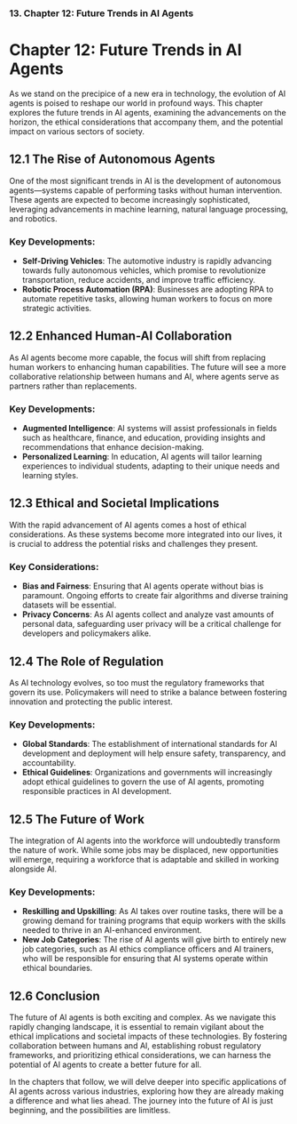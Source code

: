 ### 13. **Chapter 12: Future Trends in AI Agents**

# Chapter 12: Future Trends in AI Agents

As we stand on the precipice of a new era in technology, the evolution of AI agents is poised to reshape our world in profound ways. This chapter explores the future trends in AI agents, examining the advancements on the horizon, the ethical considerations that accompany them, and the potential impact on various sectors of society.

## 12.1 The Rise of Autonomous Agents

One of the most significant trends in AI is the development of autonomous agents—systems capable of performing tasks without human intervention. These agents are expected to become increasingly sophisticated, leveraging advancements in machine learning, natural language processing, and robotics. 

### Key Developments:
- **Self-Driving Vehicles**: The automotive industry is rapidly advancing towards fully autonomous vehicles, which promise to revolutionize transportation, reduce accidents, and improve traffic efficiency.
- **Robotic Process Automation (RPA)**: Businesses are adopting RPA to automate repetitive tasks, allowing human workers to focus on more strategic activities.

## 12.2 Enhanced Human-AI Collaboration

As AI agents become more capable, the focus will shift from replacing human workers to enhancing human capabilities. The future will see a more collaborative relationship between humans and AI, where agents serve as partners rather than replacements.

### Key Developments:
- **Augmented Intelligence**: AI systems will assist professionals in fields such as healthcare, finance, and education, providing insights and recommendations that enhance decision-making.
- **Personalized Learning**: In education, AI agents will tailor learning experiences to individual students, adapting to their unique needs and learning styles.

## 12.3 Ethical and Societal Implications

With the rapid advancement of AI agents comes a host of ethical considerations. As these systems become more integrated into our lives, it is crucial to address the potential risks and challenges they present.

### Key Considerations:
- **Bias and Fairness**: Ensuring that AI agents operate without bias is paramount. Ongoing efforts to create fair algorithms and diverse training datasets will be essential.
- **Privacy Concerns**: As AI agents collect and analyze vast amounts of personal data, safeguarding user privacy will be a critical challenge for developers and policymakers alike.

## 12.4 The Role of Regulation

As AI technology evolves, so too must the regulatory frameworks that govern its use. Policymakers will need to strike a balance between fostering innovation and protecting the public interest.

### Key Developments:
- **Global Standards**: The establishment of international standards for AI development and deployment will help ensure safety, transparency, and accountability.
- **Ethical Guidelines**: Organizations and governments will increasingly adopt ethical guidelines to govern the use of AI agents, promoting responsible practices in AI development.

## 12.5 The Future of Work

The integration of AI agents into the workforce will undoubtedly transform the nature of work. While some jobs may be displaced, new opportunities will emerge, requiring a workforce that is adaptable and skilled in working alongside AI.

### Key Developments:
- **Reskilling and Upskilling**: As AI takes over routine tasks, there will be a growing demand for training programs that equip workers with the skills needed to thrive in an AI-enhanced environment.
- **New Job Categories**: The rise of AI agents will give birth to entirely new job categories, such as AI ethics compliance officers and AI trainers, who will be responsible for ensuring that AI systems operate within ethical boundaries.

## 12.6 Conclusion

The future of AI agents is both exciting and complex. As we navigate this rapidly changing landscape, it is essential to remain vigilant about the ethical implications and societal impacts of these technologies. By fostering collaboration between humans and AI, establishing robust regulatory frameworks, and prioritizing ethical considerations, we can harness the potential of AI agents to create a better future for all.

In the chapters that follow, we will delve deeper into specific applications of AI agents across various industries, exploring how they are already making a difference and what lies ahead. The journey into the future of AI is just beginning, and the possibilities are limitless.